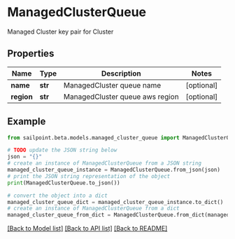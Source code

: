 # ManagedClusterQueue

Managed Cluster key pair for Cluster

## Properties

Name | Type | Description | Notes
------------ | ------------- | ------------- | -------------
**name** | **str** | ManagedCluster queue name | [optional] 
**region** | **str** | ManagedCluster queue aws region | [optional] 

## Example

```python
from sailpoint.beta.models.managed_cluster_queue import ManagedClusterQueue

# TODO update the JSON string below
json = "{}"
# create an instance of ManagedClusterQueue from a JSON string
managed_cluster_queue_instance = ManagedClusterQueue.from_json(json)
# print the JSON string representation of the object
print(ManagedClusterQueue.to_json())

# convert the object into a dict
managed_cluster_queue_dict = managed_cluster_queue_instance.to_dict()
# create an instance of ManagedClusterQueue from a dict
managed_cluster_queue_from_dict = ManagedClusterQueue.from_dict(managed_cluster_queue_dict)
```
[[Back to Model list]](../README.md#documentation-for-models) [[Back to API list]](../README.md#documentation-for-api-endpoints) [[Back to README]](../README.md)



